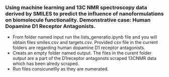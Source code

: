 ### Using machine learning and 13C NMR spectroscopy data derived by SMILES to predict the influence of nanoformulations on biomolecule functionality. Demonstrative case: Human Dopamine D1 Receptor Antagonists.
- From folder named input run the lists_generatio.ipynb file and you will obtain files smiles.csv and targets.csv. Provided csv file in the current folders are regarding human dopamine D1 receptor antagonists.
- Creats an empty folder named output. The files in the curent folder output are a part of the D1receptor antagonsts scraped 13CNMR data which has been alredy scraped.
- Run files consicunetlly as they are numerated. 

